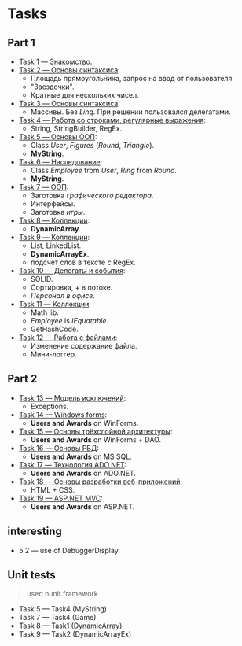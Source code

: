 ﻿# Tasks

## Part 1

* Task 1 — Знакомство.
* [Task 2 — Основы синтаксиса](./Alyabiev_Task02/README.md):
  * Площадь прямоугольника, запрос на ввод от пользователя.
  * "Звездочки".
  * Кратные для нескольких чисел.
* [Task 3 — Основы синтаксиса](./Alyabiev_Task03/README.md):
  * Массивы. Без *Linq*. При решении пользовался делегатами.
* [Task 4 — Работа со строками, регулярные выражения](./Alyabiev_Task04/README.md):
  * String, StringBuilder, RegEx.
* [Task 5 — Основы ООП](./Alyabiev_Task05/README.md):
  * Class *User*, *Figures* (*Round*, *Triangle*).
  * **MyString**.
* [Task 6 — Наследование](./Alyabiev_Task06/README.md):
  * Class *Employee* from *User*, *Ring* from *Round*.
  * **MyString**.
* [Task 7 — ООП](./Alyabiev_Task07/README.md):
  * Заготовка *графического редактора*.
  * Интерфейсы.
  * Заготовка *игры*.
* [Task 8 — Коллекции](./Alyabiev_Task08/README.md):
  * **DynamicArray**.
* [Task 9 — Коллекции](./Alyabiev_Task09/README.md):
  * List, LinkedList.
  * **DynamicArrayEx**.
  * подсчет слов в тексте с RegEx.
* [Task 10 — Делегаты и события](./Alyabiev_Task10/README.md):
  * SOLID.
  * Сортировка, + в потоке.
  * *Персонал в офисе*.
* [Task 11 — Коллекции](./Alyabiev_Task11/README.md):
  * Math lib.
  * *Employee* is *IEquatable<Employee>*.
  * GetHashCode.
* [Task 12 — Работа с файлами](./Alyabiev_Task12/README.md):
  * Изменение содержание файла.
  * Мини-логгер.

## Part 2

* [Task 13 — Модель исключений](./Alyabiev_Task13/README.md):
  * Exceptions.
* [Task 14 — Windows forms](./Alyabiev_Task14/README.md):
  * **Users and Awards** on WinForms.
* [Task 15 — Основы трёхслойной архитектуры](./Alyabiev_Task15/README.md):
  * **Users and Awards** on WinForms + DAO.
* [Task 16 — Основы РБД](./Alyabiev_Task16/README.md):
  * **Users and Awards** on MS SQL.
* [Task 17 — Технология ADO.NET](./Alyabiev_Task17/README.md):
  * **Users and Awards** on ADO.NET.
* [Task 18 — Основы разработки веб-приложений](./Alyabiev_Task18/README.md):
  * HTML + CSS.
* [Task 19 — ASP.NET MVC](./Alyabiev_Task19/README.md):
  * **Users and Awards** on ASP.NET.

## interesting

* 5.2 — use of DebuggerDisplay.

## Unit tests

> used nunit.framework

* Task 5 — Task4 (MyString)
* Task 7 — Task4 (Game)
* Task 8 — Task1 (DynamicArray)
* Task 9 — Task2 (DynamicArrayEx)
